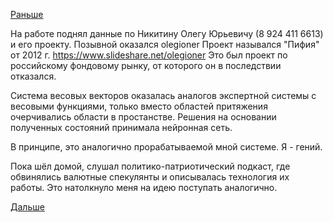 [Раньше](2018.09.23.md)

На работе поднял данные по Никитину Олегу Юрьевичу (8 924 411 6613) и его проекту.
Позывной оказался olegioner
Проект назывался "Пифия" от 2012 г. https://www.slideshare.net/olegioner
Это был проект по российскому фондовому рынку, от которого он в последствии отказался.

Система весовых векторов оказалась аналогов экспертной системы с весовыми функциями, только вместо областей притяжения очерчивались области в простанстве.
Решения на основании полученных состояний принимала нейронная сеть.

В принципе, это аналогично прорабатываемой мной системе. Я - гений.

Пока шёл домой, слушал политико-патриотический подкаст, где обвинялись валютные спекулянты и описывалась технология их работы. Это натолкнуло меня на идею поступать аналогично.

[Дальше](2018.09.25.md)
